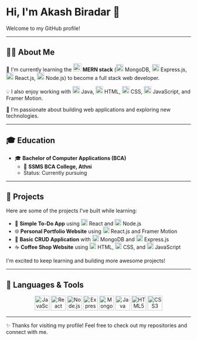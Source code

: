 # Hi, I'm Akash Biradar 👋

Welcome to my GitHub profile!

---

## 👨‍💻 About Me

🚀 I'm currently learning the <img src="https://cdn.jsdelivr.net/gh/devicons/devicon/icons/mongodb/mongodb-original.svg" alt="MongoDB" width="22" height="22"/> <b>MERN stack</b> (<img src="https://cdn.jsdelivr.net/gh/devicons/devicon/icons/mongodb/mongodb-original.svg" alt="MongoDB" width="20" height="20"/> MongoDB, <img src="https://cdn.jsdelivr.net/gh/devicons/devicon/icons/express/express-original.svg" alt="Express.js" width="20" height="20"/> Express.js, <img src="https://cdn.jsdelivr.net/gh/devicons/devicon/icons/react/react-original.svg" alt="React" width="20" height="20"/> React.js, <img src="https://cdn.jsdelivr.net/gh/devicons/devicon/icons/nodejs/nodejs-original.svg" alt="Node.js" width="20" height="20"/> Node.js) to become a full stack web developer.

💡 I also enjoy working with <img src="https://cdn.jsdelivr.net/gh/devicons/devicon/icons/java/java-original.svg" alt="Java" width="20" height="20"/> Java, <img src="https://cdn.jsdelivr.net/gh/devicons/devicon/icons/html5/html5-original.svg" alt="HTML5" width="20" height="20"/> HTML, <img src="https://cdn.jsdelivr.net/gh/devicons/devicon/icons/css3/css3-original.svg" alt="CSS3" width="20" height="20"/> CSS, <img src="https://cdn.jsdelivr.net/gh/devicons/devicon/icons/javascript/javascript-original.svg" alt="JavaScript" width="20" height="20"/> JavaScript, and Framer Motion.

🌱 I'm passionate about building web applications and exploring new technologies.

---

## 🎓 Education

- 🎓 **Bachelor of Computer Applications (BCA)**
  - 📍 **SSMS BCA College, Athni**
  - Status: Currently pursuing

---

## 🚀 Projects

Here are some of the projects I've built while learning:
- 📝 **Simple To-Do App** using <img src="https://cdn.jsdelivr.net/gh/devicons/devicon/icons/react/react-original.svg" alt="React" width="18" height="18"/> React and <img src="https://cdn.jsdelivr.net/gh/devicons/devicon/icons/nodejs/nodejs-original.svg" alt="Node.js" width="18" height="18"/> Node.js
- 🌐 **Personal Portfolio Website** using <img src="https://cdn.jsdelivr.net/gh/devicons/devicon/icons/react/react-original.svg" alt="React" width="18" height="18"/> React.js and Framer Motion
- 💾 **Basic CRUD Application** with <img src="https://cdn.jsdelivr.net/gh/devicons/devicon/icons/mongodb/mongodb-original.svg" alt="MongoDB" width="18" height="18"/> MongoDB and <img src="https://cdn.jsdelivr.net/gh/devicons/devicon/icons/express/express-original.svg" alt="Express.js" width="18" height="18"/> Express.js
- ☕ **Coffee Shop Website** using <img src="https://cdn.jsdelivr.net/gh/devicons/devicon/icons/html5/html5-original.svg" alt="HTML5" width="18" height="18"/> HTML, <img src="https://cdn.jsdelivr.net/gh/devicons/devicon/icons/css3/css3-original.svg" alt="CSS3" width="18" height="18"/> CSS, and <img src="https://cdn.jsdelivr.net/gh/devicons/devicon/icons/javascript/javascript-original.svg" alt="JavaScript" width="18" height="18"/> JavaScript

I'm excited to keep learning and building more awesome projects!

---

## 🌟 Languages & Tools

<p align="center">
  <img src="https://cdn.jsdelivr.net/gh/devicons/devicon/icons/javascript/javascript-original.svg" alt="JavaScript" width="40" height="40"/>
  <img src="https://cdn.jsdelivr.net/gh/devicons/devicon/icons/react/react-original.svg" alt="React" width="40" height="40"/>
  <img src="https://cdn.jsdelivr.net/gh/devicons/devicon/icons/nodejs/nodejs-original.svg" alt="Node.js" width="40" height="40"/>
  <img src="https://cdn.jsdelivr.net/gh/devicons/devicon/icons/express/express-original.svg" alt="Express.js" width="40" height="40"/>
  <img src="https://cdn.jsdelivr.net/gh/devicons/devicon/icons/mongodb/mongodb-original.svg" alt="MongoDB" width="40" height="40"/>
  <img src="https://cdn.jsdelivr.net/gh/devicons/devicon/icons/java/java-original.svg" alt="Java" width="40" height="40"/>
  <img src="https://cdn.jsdelivr.net/gh/devicons/devicon/icons/html5/html5-original.svg" alt="HTML5" width="40" height="40"/>
  <img src="https://cdn.jsdelivr.net/gh/devicons/devicon/icons/css3/css3-original.svg" alt="CSS3" width="40" height="40"/>
</p>

---

✨ Thanks for visiting my profile! Feel free to check out my repositories and connect with me.
